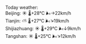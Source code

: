 Today weather:  
Beijing: ☀️   🌡️+28°C 🌬️→22km/h  
Tianjin: ⛅️  🌡️+27°C 🌬️↘19km/h  
Shijiazhuang: ☀️   🌡️+29°C 🌬️↓9km/h  
Tangshan: ☀️   🌡️+25°C 🌬️↘12km/h  
